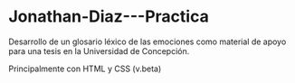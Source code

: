 # Jonathan-Diaz---Practica

Desarrollo de un glosario léxico de las emociones como material de apoyo para una tesis en la Universidad de Concepción.

Principalmente con HTML y CSS (v.beta)
